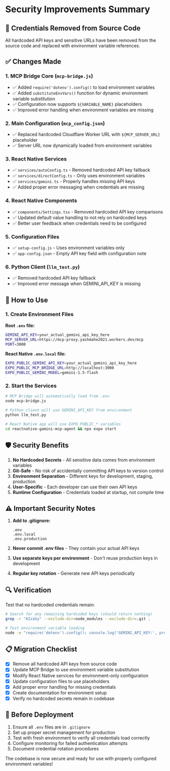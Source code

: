 # Security Improvements Summary

## 🔐 Credentials Removed from Source Code

All hardcoded API keys and sensitive URLs have been removed from the source code and replaced with environment variable references.

## ✅ Changes Made

### 1. **MCP Bridge Core (`mcp-bridge.js`)**
- ✅ Added `require('dotenv').config()` to load environment variables
- ✅ Added `substituteEnvVars()` function for dynamic environment variable substitution
- ✅ Configuration now supports `${VARIABLE_NAME}` placeholders
- ✅ Improved error handling when environment variables are missing

### 2. **Main Configuration (`mcp_config.json`)**  
- ✅ Replaced hardcoded Cloudflare Worker URL with `${MCP_SERVER_URL}` placeholder
- ✅ Server URL now dynamically loaded from environment variables

### 3. **React Native Services**
- ✅ `services/autoConfig.ts` - Removed hardcoded API key fallback
- ✅ `services/directConfig.ts` - Only uses environment variables
- ✅ `services/gemini.ts` - Properly handles missing API keys
- ✅ Added proper error messaging when credentials are missing

### 4. **React Native Components**
- ✅ `components/Settings.tsx` - Removed hardcoded API key comparisons
- ✅ Updated default value handling to not rely on hardcoded keys
- ✅ Better user feedback when credentials need to be configured

### 5. **Configuration Files**
- ✅ `setup-config.js` - Uses environment variables only
- ✅ `app-config.json` - Empty API key field with configuration note

### 6. **Python Client (`llm_test.py`)**
- ✅ Removed hardcoded API key fallback
- ✅ Improved error message when GEMINI_API_KEY is missing

## 🚀 How to Use

### 1. Create Environment Files

**Root `.env` file:**
```bash
GEMINI_API_KEY=your_actual_gemini_api_key_here
MCP_SERVER_URL=https://mcp-proxy.yashmahe2021.workers.dev/mcp
PORT=3000
```

**React Native `.env.local` file:**
```bash
EXPO_PUBLIC_GEMINI_API_KEY=your_actual_gemini_api_key_here
EXPO_PUBLIC_MCP_BRIDGE_URL=http://localhost:3000
EXPO_PUBLIC_GEMINI_MODEL=gemini-1.5-flash
```

### 2. Start the Services

```bash
# MCP Bridge will automatically load from .env
node mcp-bridge.js

# Python client will use GEMINI_API_KEY from environment
python llm_test.py

# React Native app will use EXPO_PUBLIC_* variables
cd reactnative-gamini-mcp-agent && npx expo start
```

## 🛡️ Security Benefits

1. **No Hardcoded Secrets** - All sensitive data comes from environment variables
2. **Git-Safe** - No risk of accidentally committing API keys to version control
3. **Environment Separation** - Different keys for development, staging, production
4. **User-Specific** - Each developer can use their own API keys
5. **Runtime Configuration** - Credentials loaded at startup, not compile time

## ⚠️ Important Security Notes

1. **Add to .gitignore:**
   ```
   .env
   .env.local
   .env.production
   ```

2. **Never commit .env files** - They contain your actual API keys

3. **Use separate keys per environment** - Don't reuse production keys in development

4. **Regular key rotation** - Generate new API keys periodically

## 🔍 Verification

Test that no hardcoded credentials remain:

```bash
# Search for any remaining hardcoded keys (should return nothing)
grep -r "AIzaSy" --exclude-dir=node_modules --exclude-dir=.git .

# Test environment variable loading
node -e "require('dotenv').config(); console.log('GEMINI_API_KEY:', process.env.GEMINI_API_KEY ? 'LOADED' : 'MISSING');"
```

## 📋 Migration Checklist

- [x] Remove all hardcoded API keys from source code
- [x] Update MCP Bridge to use environment variable substitution  
- [x] Modify React Native services for environment-only configuration
- [x] Update configuration files to use placeholders
- [x] Add proper error handling for missing credentials
- [x] Create documentation for environment setup
- [x] Verify no hardcoded secrets remain in codebase

## 🚨 Before Deployment

1. Ensure all `.env` files are in `.gitignore`
2. Set up proper secret management for production
3. Test with fresh environment to verify all credentials load correctly
4. Configure monitoring for failed authentication attempts
5. Document credential rotation procedures

The codebase is now secure and ready for use with properly configured environment variables! 